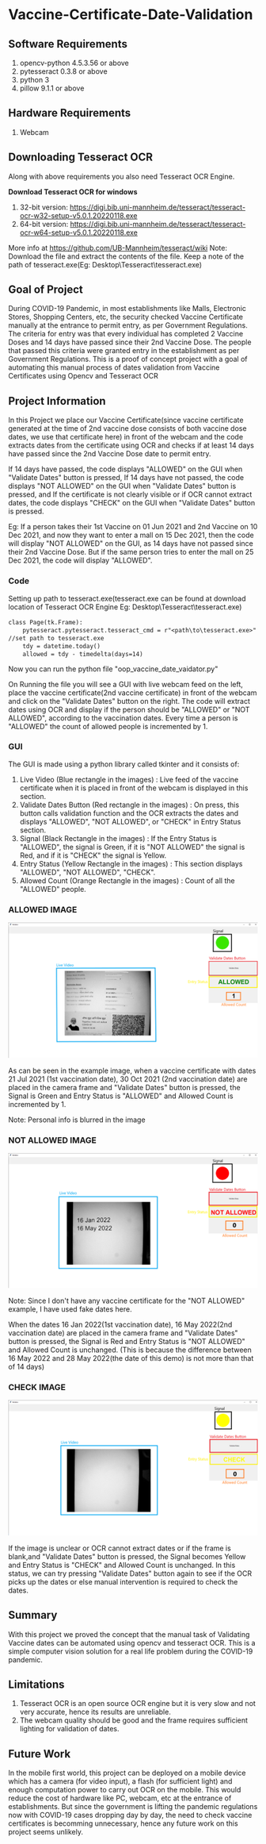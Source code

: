 # Vaccine-Certificate-Date-Validation

## Software Requirements
1) opencv-python 4.5.3.56 or above
2) pytesseract 0.3.8 or above
3) python 3
4) pillow 9.1.1 or above

## Hardware Requirements
1) Webcam

## **Downloading Tesseract OCR**
Along with above requirements you also need Tesseract OCR Engine.

**Download Tesseract OCR for windows**
1) 32-bit version:
   https://digi.bib.uni-mannheim.de/tesseract/tesseract-ocr-w32-setup-v5.0.1.20220118.exe
2) 64-bit version:
   https://digi.bib.uni-mannheim.de/tesseract/tesseract-ocr-w64-setup-v5.0.1.20220118.exe

More info at https://github.com/UB-Mannheim/tesseract/wiki
Note: Download the file and extract the contents of the file. Keep a note of the path of tesseract.exe(Eg: Desktop\Tesseract\tesseract.exe)

## **Goal of Project**
During COVID-19 Pandemic, in most establishments like Malls, Electronic Stores, Shopping Centers, etc, the security checked Vaccine Certificate manually at the entrance to permit entry, as per Government Regulations. The criteria for entry was that every individual has completed 2 Vaccine Doses and 14 days have passed since their 2nd Vaccine Dose. The people that passed this criteria were granted entry in the establishment as per Government Regulations. This is a proof of concept project with a goal of automating this manual process of dates validation from Vaccine Certificates using Opencv and Tesseract OCR

## **Project Information**
In this Project we place our Vaccine Certificate(since vaccine certificate generated at the time of 2nd vaccine dose consists of both vaccine dose dates, we use that certificate here) in front of the webcam and the code extracts dates from the certificate using OCR and checks if at least 14 days have passed since the 2nd Vaccine Dose date to permit entry.

If 14 days have passed, the code displays "ALLOWED" on the GUI when "Validate Dates" button is pressed,
If 14 days have not passed, the code displays "NOT ALLOWED" on the GUI when "Validate Dates" button is pressed,
and If the certificate is not clearly visible or if OCR cannot extract dates, the code displays "CHECK" on the GUI when "Validate Dates" button is pressed.

Eg: If a person takes their 1st Vaccine on 01 Jun 2021 and 2nd Vaccine on 10 Dec 2021, and now they want to enter a mall on 15 Dec 2021, then the code will display "NOT ALLOWED" on the GUI, as 14 days have not passed since their 2nd Vaccine Dose. But if the same person tries to enter the mall on 25 Dec 2021, the code will display "ALLOWED".

### **Code**

Setting up path to tesseract.exe(tesseract.exe can be found at download location of Tesseract OCR Engine Eg: Desktop\Tesseract\tesseract.exe)

```
class Page(tk.Frame):
    pytesseract.pytesseract.tesseract_cmd = r"<path\to\tesseract.exe>"   //set path to tesseract.exe
    tdy = datetime.today()
    allowed = tdy - timedelta(days=14)
```
Now you can run the python file "oop_vaccine_date_vaidator.py"

On Running the file you will see a GUI with live webcam feed on the left, place the vaccine certificate(2nd vaccine certificate) in front of the webcam and click on the "Validate Dates" button on the right. The code will extract dates using OCR and display if the person should be "ALLOWED" or "NOT ALLOWED", according to the vaccination dates. Every time a person is "ALLOWED" the count of allowed people is incremented by 1.

### **GUI**
The GUI is made using a python library called tkinter and it consists of:

1) Live Video (Blue rectangle in the images) : Live feed of the vaccine certificate when it is placed in front of the webcam is displayed in this section.
2) Validate Dates Button (Red rectangle in the images) : On press, this button calls validation function and the OCR extracts the dates and displays "ALLOWED", "NOT ALLOWED", or "CHECK" in Entry Status section.
3) Signal (Black Rectangle in the images) : If the Entry Status is "ALLOWED", the signal is Green, if it is "NOT ALLOWED" the signal is Red, and if it is "CHECK" the signal is Yellow.
4) Entry Status (Yellow Rectangle in the images) : This section displays "ALLOWED", "NOT ALLOWED", "CHECK".
5) Allowed Count (Orange Rectangle in the images) : Count of all the "ALLOWED" people.

### ALLOWED IMAGE

![alt text](https://github.com/wasdac9/Vaccine-Certificate-Date-Validation/blob/main/allowed_image.png?raw=true)

As can be seen in the example image, when a vaccine certificate with dates 21 Jul 2021 (1st vaccination date), 30 Oct 2021 (2nd vaccination date) are placed in the camera frame and "Validate Dates" button is pressed, the Signal is Green and Entry Status is "ALLOWED" and Allowed Count is incremented by 1.

Note: Personal info is blurred in the image

### NOT ALLOWED IMAGE

![alt text](https://github.com/wasdac9/Vaccine-Certificate-Date-Validation/blob/main/not_allowed_image.png?raw=true)

Note: Since I don't have any vaccine certificate for the "NOT ALLOWED" example, I have used fake dates here.

When the dates 16 Jan 2022(1st vaccination date), 16 May 2022(2nd vaccination date) are placed in the camera frame and "Validate Dates" button is pressed, the Signal is Red and Entry Status is "NOT ALLOWED" and Allowed Count is unchanged. 
(This is because the difference between 16 May 2022 and 28 May 2022(the date of this demo) is not more than that of 14 days)

### CHECK IMAGE

![alt text](https://github.com/wasdac9/Vaccine-Certificate-Date-Validation/blob/main/check_image.png?raw=true)

If the image is unclear or OCR cannot extract dates or if the frame is blank,and "Validate Dates" button is pressed, the Signal becomes Yellow and Entry Status is "CHECK" and Allowed Count is unchanged.
In this status, we can try pressing "Validate Dates" button again to see if the OCR picks up the dates or else manual intervention is required to check the dates.

## Summary
With this project we proved the concept that the manual task of Validating Vaccine dates can be automated using opencv and tesseract OCR. This is a simple computer vision solution for a real life problem during the COVID-19 pandemic. 

## Limitations
1) Tesseract OCR is an open source OCR engine but it is very slow and not very accurate, hence its results are unreliable.
2) The webcam quality should be good and the frame requires sufficient lighting for validation of dates.

## Future Work
In the mobile first world, this project can be deployed on a mobile device which has a camera (for video input),
a flash (for sufficient light) and enough computation power to carry out OCR on the mobile. This would reduce the cost of hardware like PC, webcam, etc at the entrance of establishments. 
But since the government is lifting the pandemic regulations now with COVID-19 cases dropping day by day, the need to check vaccine certificates is becomming unnecessary, hence any future work on this project seems unlikely.

